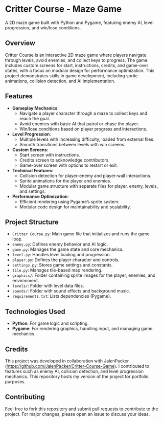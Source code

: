 # Critter Course - Maze Game

A 2D maze game built with Python and Pygame, featuring enemy AI, level progression, and win/lose conditions.

## Overview

Critter Course is an interactive 2D maze game where players navigate through levels, avoid enemies, and collect keys to progress. The game includes custom screens for start, instructions, credits, and game-over states, with a focus on modular design for performance optimization. This project demonstrates skills in game development, including sprite animations, collision detection, and AI implementation.

## Features

- **Gameplay Mechanics**:
  - Navigate a player character through a maze to collect keys and reach the goal.
  - Avoid enemies with basic AI that patrol or chase the player.
  - Win/lose conditions based on player progress and interactions.
- **Level Progression**:
  - Multiple levels with increasing difficulty, loaded from external files.
  - Smooth transitions between levels with win screens.
- **Custom Screens**:
  - Start screen with instructions.
  - Credits screen to acknowledge contributors.
  - Game-over screen with options to restart or exit.
- **Technical Features**:
  - Collision detection for player-enemy and player-wall interactions.
  - Sprite animations for the player and enemies.
  - Modular game structure with separate files for player, enemy, levels, and settings.
- **Performance Optimization**:
  - Efficient rendering using Pygame’s sprite system.
  - Modular code design for maintainability and scalability.

## Project Structure

- `Critter Course.py`: Main game file that initializes and runs the game loop.
- `enemy.py`: Defines enemy behavior and AI logic.
- `game.py`: Manages the game state and core mechanics.
- `level.py`: Handles level loading and progression.
- `player.py`: Defines the player character and controls.
- `settings.py`: Stores game settings and constants.
- `tile.py`: Manages tile-based map rendering.
- `graphics/`: Folder containing sprite images for the player, enemies, and environment.
- `levels/`: Folder with level data files.
- `sounds/`: Folder with sound effects and background music.
- `requirements.txt`: Lists dependencies (Pygame).

## Technologies Used

- **Python**: For game logic and scripting.
- **Pygame**: For rendering graphics, handling input, and managing game mechanics.

## Credits

This project was developed in collaboration with JalenPacker (https://github.com/JalenPacker/Critter-Course-Game). I contributed to features such as enemy AI, collision detection, and level progression mechanics. This repository hosts my version of the project for portfolio purposes.

## Contributing

Feel free to fork this repository and submit pull requests to contribute to the project. For major changes, please open an issue to discuss your ideas.

